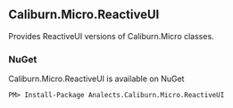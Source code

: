 ## Caliburn.Micro.ReactiveUI

Provides ReactiveUI versions of Caliburn.Micro classes.

### NuGet

Caliburn.Micro.ReactiveUI is available on NuGet

    PM> Install-Package Analects.Caliburn.Micro.ReactiveUI